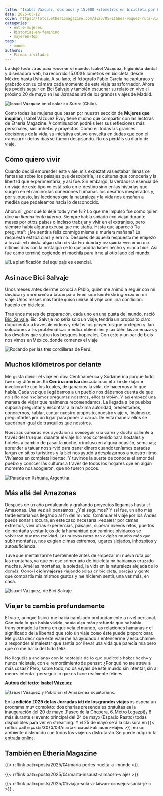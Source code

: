 ```yaml
---
title: "Isabel Vázquez, dos años y 15.000 kilómetros en bicicleta por Latinoamérica"
date: 2025-05-12
cover: https://fotos.etheriamagazine.com/2025/05/isabel-vaquez-ruta-vicunas-chile.jpg
categories: 
  - entre-mujeres
  - historias-en-femenino
  - mujeres-top
tags: 
  - mundo
authors: 
  - Firmas invitadas
---
```


Lo dejó todo atrás para recorrer el mundo. Isabel Vázquez, higienista dental y 
diseñadora web, ha recorrido 15.000 kilómetros en bicicleta, desde México hasta Ushuaia. 
A su lado, el fotógrafo Pablo García ha capturado y grabado con su cámara cada momento 
de este viaje transformador. Ahora les podéis seguir en Bici Salvaje y también escuchar 
su relato en vivo el próximo 20 de mayo en las Jornadas iati de los grandes viajes de 
Madrid. 

![Isabel Vázquez en el salar de Surire (Chile).](https://fotos.etheriamagazine.com/2025/05/Salar-de-Surire-Chile.jpeg "Isabel Vázquez en el salar de Surire (Chile).")

Como todas las mujeres que pasan por nuestra sección de **Mujeres que inspiran**, Isabel 
Vázquez Evuy tiene mucho que compartir con las lectoras de Etheria Magazine. A 
continuación podréis leer sus reflexiones más personales, sus anhelos y proyectos. Como 
en todas las grandes decisiones de la vida, su iniciativa estuvo envuelta en dudas que 
con el transcurrir de los días se fueron despejando. No os perdáis su diario de viaje. 

## Cómo quiero vivir

Cuando decidí emprender este viaje, mis expectativas estaban llenas de fantasías sobre 
los paisajes que descubriría, las culturas que conocería y la libertad que 
experimentaría, y así fue. Sin embargo, la verdadera esencia de un viaje de este tipo no 
está sólo en el destino sino en las historias que surgen en el camino: las conexiones 
humanas, los desafíos inesperados y, por supuesto, las lecciones que la naturaleza y la 
vida nos enseñan a medida que pedaleamos hacia lo desconocido. 

Ahora sí, ¿por qué lo dejé todo y me fui? Lo que me impulsó fue como quien dice _un 
llamamiento interno_. Siempre había soñado con viajar durante meses por otros países o 
incluso trabajar y vivir en el extranjero, pero siempre había alguna excusa que me 
ataba. Hasta que apareció "la pregunta": ¿Me sentiría feliz conmigo misma si muriera 
mañana? La respuesta estaba clara y era no. Después de aquella respuesta me empezó a 
invadir el miedo: algún día mi vida terminaría y no quería verme en mis últimos días con 
la nostalgia de lo que podría haber hecho y nunca hice. Así fue como terminé cogiendo mi 
mochila para irme al otro lado del mundo. 

![La planificación del equipaje es esencial.](https://fotos.etheriamagazine.com/2025/05/viaje-bicicleta-Isabel-Vazquez-Pablo.jpeg "La planificación del equipaje es esencial.")

## Así nace Bici Salvaje

Unos meses antes de irme conocí a Pablo, quien me animó a seguir con mi decisión y me 
enseñó a tatuar para tener una fuente de ingresos en mi viaje. Unos meses más tarde 
quiso unirse al viaje con una condición: hacerlo en bicicleta. 

Tras unos meses de preparación, cada uno en una punta del mundo, nació [Bici 
Salvaje](https://www.youtube.com/@BiciSalvaje). Bici Salvaje no sería solo un viaje, 
tendría un propósito claro: documentar a través de videos y relatos los proyectos que 
protegen y dan soluciones a las problemáticas medioambientales y también las amenazas y 
los desafíos que sufren los bosques tropicales. Con esto y un par de bicis nos vimos en 
México, donde comenzó el viaje. 

![Rodando por las tres cordilleras de Perú.](https://fotos.etheriamagazine.com/2025/05/ruta-bici-Isabel-Vazquez-y-Pablo.jpeg "Isabel Vázquez y Pablo rodando por las tres cordilleras de Perú.")

## Muchos kilómetros por delante

Me gusta dividir el viaje en dos: Centroamérica y Sudámerica porque todo fue muy 
diferente. En **Centroamérica** descubrimos el arte de viajar e involucrarte con los 
locales, de ganarnos la vida, de hacernos a lo que había. Cada vez que llegábamos a un 
pueblo nos dábamos cuenta de que no sólo nos hacíamos preguntas nosotros, ellos también. 
Y así empezó una manera de viajar que realmente recomendamos. La llegada a los pueblos 
suponía preguntar y encontrar a la máxima autoridad, presentarnos, conocernos, hablar, 
contar nuestro propósito, nuestro viaje y, finalmente, preguntarles por un lugar para 
poner la carpa. De esta manera ellos se quedaban igual de tranquilos que nosotros. 

Nuestras cámaras nos ayudaron a conseguir una cama y ducha caliente a través del 
trueque: durante el viaje hicimos contenido para hostales y hoteles a cambio de pasar la 
noche, o incluso en alguna ocasión, semanas; aprender a tatuar nos sirvió para ganar 
dinero cuando teníamos paradas largas en sitios turísticos y la bici nos ayudó a 
desplazarnos a nuestro ritmo. Vivíamos en completa libertad. Y tuvimos la suerte de 
conocer el amor del pueblo y conocer las culturas a través de todos los hogares que en 
algún momento nos acogieron, que no fueron pocos. 

![Parada en Ushuaia, Argentina.](https://fotos.etheriamagazine.com/2025/05/Ushuaia-ruta-bici-isabel-vazquez.jpeg "Parada en Ushuaia, Argentina.")

## Más allá del Amazonas

Después de un año pedaleando y grabando proyectos llegamos hasta el Amazonas. Una vez 
allí pensamos: ¿Y si seguimos? Y así fue, un año más tarde estaríamos llegando al fin 
del mundo. Continuar el viaje por los Andes puede sonar a locura, en este caso 
necesaria. Pedalear por climas extremos, vivir otras experiencias, paisajes, superar 
nuevos retos, puertos de montaña y estar lejos de la humanidad por caminos olvidados se 
volvieron nuestra realidad. Las nuevas rutas nos exigían mucho más que subir montañas, 
nos exigían climas extremos, lugares alejados, inhóspitos y autosuficiencia. 

Tuve que mentalizarme fuertemente antes de empezar mi nueva ruta por las montañas, ya 
que en ese primer año de bicicleta no habíamos cruzado muchas. Amé las montañas, la 
soledad, la vida en la naturaleza alejada de lo demás. Conocí **cicloviajeras** viajando 
solas en bicicleta, parejas y gente que compartía mis mismos gustos y me hicieron 
sentir, una vez más, en casa. 

![Isabel Vázquez, de Bici Salvaje](https://fotos.etheriamagazine.com/2025/05/Isabel-Vazquez-bici-salvaje.jpeg "Viajar te cambia a todos los niveles.")

## Viajar te cambia profundamente

El viaje, aunque físico, me había cambiado profundamente a nivel personal. Con todo lo 
que había vivido, había algo más profundo que se había transformado: la forma en que 
veía el mundo, las relaciones humanas y el significado de la libertad que sólo un viaje 
como éste puede proporcionar. Me gusta decir que este viaje me ha ayudado a entenderme y 
escucharme, a responder al malestar que sentía por llevar una vida que parecía mía pero 
que no me hacía del todo feliz. 

No lleguéis a ancianas con la nostalgia de lo que pudisteis haber hecho y nunca 
hicisteis, con el remordimiento de pensar: ¿Por qué no me atreví a más cosas? Pero, 
sobre todo, no os vayáis de este mundo sin intentar, sin al menos intentar, perseguir lo 
que os hace realmente felices. 

**Autora del texto: Isabel Vázquez** 

![Isabel Vázquez y Pablo en el Amazonas ecuatoriano.](https://fotos.etheriamagazine.com/2025/05/bici-salvaje-Amazonas.jpeg "En el Amazonas ecuatoriano.")

En la **edición 2025 de las Jornadas iati de los grandes viajes** os espera un programa 
muy completo: dos charlas presenciales gratuitas en la inauguración del 20 de mayo 
(Paseo de la Chopera, 6. Metro Legazpi)y 8 más durante el evento principal del 24 de 
mayo (Espacio Rastro) todas disponibles para ver en streaming. Y el 25 de mayo será la 
clausura en {{< reflink path=posts/2025/04/marta-insausti-almacen-viajes >}}, en un 
ambiente distendido que todos los viajeros disfrutarán. Se puede adquirir la [entrada 
online](https://jornadasgrandesviajes.es/compra-de-entradas/). 

## También en Etheria Magazine

{{< reflink path=posts/2025/04/maria-perles-vuelta-al-mundo >}}. 

{{< reflink path=posts/2025/04/marta-insausti-almacen-viajes >}}. 

{{< reflink path=posts/2025/01/viajar-sola-a-taiwan-consejos-sania-jelic >}} .
